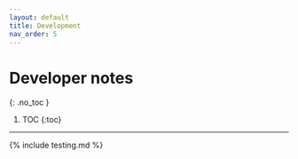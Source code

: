 ```yaml
---
layout: default
title: Development
nav_order: 5
---
```

# Developer notes
{: .no_toc }

1. TOC
{:toc}
---
{% include testing.md %}

